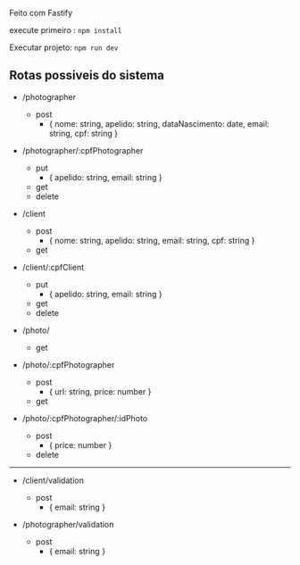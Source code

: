 Feito com Fastify 

execute primeiro : `npm install`

Executar projeto: `npm run dev`

## Rotas possiveis do sistema

* /photographer
    * post
        * {
            nome: string,
            apelido: string,
            dataNascimento: date,
            email: string,
            cpf: string
            }

* /photographer/:cpfPhotographer
    * put
        * {
            apelido: string,
            email: string
            }
    * get
    * delete

* /client
    * post
        * {
            nome: string,
            apelido: string,
            email: string,
            cpf: string
            }
    * get
            
* /client/:cpfClient
    * put
        * {
            apelido: string,
            email: string
            }
    * get
    * delete

* /photo/
    * get

* /photo/:cpfPhotographer
    * post
        * {
            url: string,
            price: number
            }
    * get

* /photo/:cpfPhotographer/:idPhoto
    * post
        * {
            price: number
            }
    * delete

<hr>

* /client/validation
    * post
        * { email: string }
        
* /photographer/validation
    * post
        * { email: string }